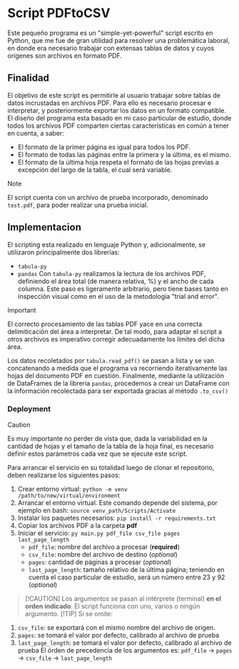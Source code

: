 # Script PDFtoCSV
Este pequeño programa es un "simple-yet-powerful" script escrito en Python, que me fue de gran utilidad para resolver una problemática laboral, en donde era necesario trabajar con extensas tablas de datos y cuyos orígenes son archivos en formato PDF.
## Finalidad
El objetivo de este script es permitirle al usuario trabajar sobre tablas de datos incrustadas en archivos PDF. Para ello es necesario procesar e interpretar, y posteriormente exportar los datos en un formato compatible. 
El diseño del programa esta basado en mi caso particular de estudio, donde todos los archivos PDF comparten ciertas características en común a tener en cuenta, a saber:
- El formato de la primer página es igual para todos los PDF.
- El formato de todas las páginas entre la primera y la última, es el mismo.
- El formato de la última hoja respeta el formato de las hojas previas a excepción del largo de la tabla, el cual será variable.
> [!NOTE]
> El script cuenta con un archivo de prueba incorporado, denominado `test.pdf`, para poder realizar una prueba inicial.

## Implementacion
El scripting esta realizado en lenguaje Python y, adicionalmente, se utilizaron principalmente dos librerías:
- `tabula-py`
- `pandas`
Con `tabula-py` realizamos la lectura de los archivos PDF, definiendo el área total (de manera relativa, %) y el ancho de cada columna. Este paso es ligeramente arbitrario, pero tiene bases tanto en inspección visual como en el uso de la metodología "trial and error".
> [!IMPORTANT] 
> El correcto procesamiento de las tablas PDF yace en una correcta delimiticación del área a interpretar. De tal modo, para adaptar el script a otros archivos es imperativo corregir adecuadamente los límites del dicha área.

Los datos recoletados por `tabula.read_pdf()` se pasan a lista y se van concatenando a medida que el programa va recorriendo iterativamente las hojas del documento PDF en cuestión.
Finalmente, mediante la utilización de DataFrames de la libreria `pandas`, procedemos a crear un DataFrame con la información recolectada para ser exportada gracias al método `.to_csv()`
### Deployment
> [!CAUTION]
> Es muy importante no perder de vista que, dada la variabilidad en la cantidad de hojas y el tamaño de la tabla de la hoja final, es necesario definir estos parámetros cada vez que se ejecute este script.

Para arrancar el servicio en su totalidad luego de clonar el repositorio, deben realizarse los siguientes pasos:
1. Crear entorno virtual: ```python -m venv /path/to/new/virtual/environment```
2. Arrancar el entorno virtual. Este comando depende del sistema, por ejemplo en bash: ```source venv_path/Scripts/Activate```
3. Instalar los paquetes necesarios: ```pip install -r requirements.txt```
4. Copiar los archivos PDF a la carpeta **pdf**
5. Iniciar el servicio: ```py main.py pdf_file csv_file pages last_page_length```
     - `pdf_file`: nombre del archivo a procesar (**required**)
     - `csv_file`: nombre del archivo de destino (*optional*)
     - `pages`: cantidad de páginas a procesar (*optional*)
     - `last_page_length`: tamaño relativo de la última página; teniendo en cuenta el caso particular de estudio, será un número entre 23 y 92 (*optional*)
> [!CAUTION] Los argumentos se pasan al intérprete (terminal) **en el orden indicado**. El script funciona con uno, varios o ningún argumento.
> [!TIP]
> Si se omite:
1. `csv_file`: se exportará con el mismo nombre del archivo de origen.
2. `pages`: se tomará el valor por defecto, calibrado al archivo de prueba
3. `last_page_length`: se tomará el valor por defecto, calibrado al archivo de prueba
El órden de precedencia de los argumentos es:
`pdf_file` -> `pages` -> `csv_file` -> `last_page_length`

